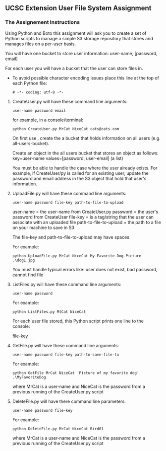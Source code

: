 ## UCSC Extension User File System Assignment

### The Assignement Instructions
Using Python and Boto this assignment will ask you to create a 
set of Python scripts to manage a simple S3 storage repository that stores and manages files on a per-user basis.

You will have one bucket to store user information: user-name, [password, email]

For each user you will have a bucket that the user can store files in.

- To avoid possible character encoding issues place this line at the top of each Python file:

    `# -*- coding: utf-8 -*-`

 

1) CreateUser.py will have these command line arguments:

    `user-name password email`

    for example, in a console/terminal: 

    `python CreateUser.py MrCat NiceCat cats@cats.com`

    On first use , create the a bucket that holds information on all users (e.g. all-users-bucket).

    Create an object in the all users bucket that stores an object as follows: 
    key=user-name
    values=[password, user-email] (a list)

    You must be able to handle the case where the user already exists. For example, if CreateUser/py is called for an existing user, update the password and email address in the S3 object that hold that user's information.


2) UploadFile.py will have these command line arguments:

    `user-name password file-key path-to-file-to-upload`

    user-name = the user-name from CreateUser.py
    password = the user's password from CreateUser
    file-key = is a tag/string that the user can associate with an uploaded file
    path-to-file-to-upload = the path to a file on your machine to save in S3

    The file-key and path-to-file-to-upload may have spaces

    For example:

    `python UploadFile.py MrCat NiceCat My-Favorite-Dog-Picture .\dog1.jpg`

    You must handle typical errors like: user does not exist, bad password, cannot find file

3) ListFiles.py will have these command line arguments:

    `user-name password`

    For example: 
    
    `python ListFiles.py MtCat NiceCat`

    For each user file stored, this Python script prints one line to the console:

    file-key

3) GetFile.py will have these command line arguments:

    `user-name password file-key path-to-save-file-to`

    For example:

    `python GetFile MrCat NiceCat 'Picture of my favorite dog' .\MyFavoriteDog`

    where MrCat is a user-name and NiceCat is the password from a previous running of the CreateUser.py script

4) DeleteFile.py will have there command line parameters:

    `user-name password file-key`

    For example:

    `python DeleteFile.py MrCat NiceCat Bird01`

    where MrCat is a user-name and NiceCat is the password from a previous running of the CreateUser.py script